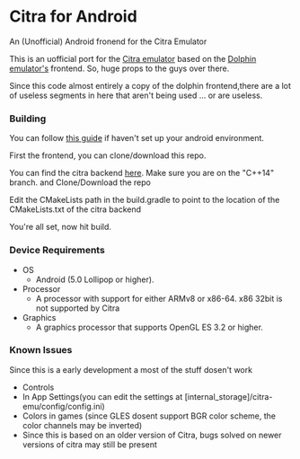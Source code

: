 # Citra for Android
An (Unofficial) Android fronend for the Citra Emulator

This is an uofficial port for the [Citra emulator](https://github.com/citra-emu) based on the [Dolphin emulator's](https://github.com/dolphin-emu) frontend.
So, huge props to the guys over there.

Since this code almost entirely a copy of the dolphin frontend,there are a lot of useless segments in here that aren't being used ... or are useless.

### Building
You can follow [this guide](https://github.com/dolphin-emu/dolphin/blob/master/AndroidSetup.md) if haven't set up your android environment.

First the frontend, you can clone/download this repo.

You can find the citra backend [here](https://github.com/SachinVin/citra/tree/c++14). Make sure you are on the "C++14" branch. and Clone/Download the repo

Edit the CMakeLists path in the build.gradle to point to the location of the CMakeLists.txt of the citra backend

You're all set, now hit build.

### Device Requirements
* OS
  * Android (5.0 Lollipop or higher).
* Processor
  * A processor with support for either ARMv8 or x86-64. x86 32bit is not supported by Citra
* Graphics
  * A graphics processor that supports OpenGL ES 3.2 or higher.
    
### Known Issues
Since this is a early development a most of the stuff dosen't work
* Controls
* In App Settings(you can edit the settings at [internal_storage]/citra-emu/config/config.ini)
* Colors in games (since GLES dosent support BGR color scheme, the color channels may be inverted)
* Since this is based on an older version of Citra, bugs solved on newer versions of citra may still be present

